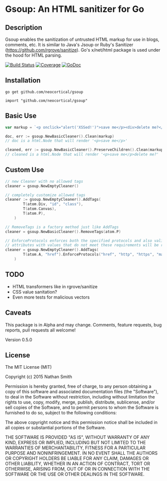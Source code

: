 # Gsoup: An HTML sanitizer for Go

## Description

Gsoup enables the sanitization of untrusted HTML markup for use in blogs, comments, etc. It is similar to Java's Jsoup or Ruby's Sanitizer (https://github.com/rgrove/sanitize). Go's x/net/html package is used under the hood for HTML parsing.

[![Build Status](https://travis-ci.org/neocortical/gsoup.svg?branch=master)](https://travis-ci.org/neocortical/gsoup) [![Coverage](http://gocover.io/_badge/github.com/neocortical/gsoup)](http://gocover.io/github.com/neocortical/gsoup) [![GoDoc](https://godoc.org/github.com/neocortical/gsoup?status.svg)](https://godoc.org/github.com/neocortical/gsoup)

## Installation

`go get github.com/neocortical/gsoup`

`import "github.com/neocortical/gsoup"`

## Basic Use

```go
var markup = `<p onclick="alert('XSSed!')">save me</p><div>delete me?</div>`

doc, err := gsoup.NewBasicCleaner().Clean(markup)
// doc is a html.Node that will render '<p>save me</p>'

cleaned, err := gsoup.NewBasicCleaner().PreserveChildren().Clean(markup)
// cleaned is a html.Node that will render '<p>save me</p>delete me?'

```
## Custom Use

```go
// new Cleaner with no allowed tags
cleaner = gsoup.NewEmptyCleaner()

// completely customize allowed tags
cleaner := gsoup.NewEmptyCleaner().AddTags(
		T(atom.Div, "id", "class"),
		T(atom.Canvas),
		T(atom.P),
	)

// RemoveTags is a factory method just like AddTags
cleaner = gsoup.NewBasicCleaner().RemoveTags(atom.P)

// EnforceProtocols enforces both the specified protocols and also valid URLs
// attributes with values that do not meet these requirements will be removed
cleaner = gsoup.NewEmptyCleaner().AddTags(
		T(atom.A, "href").EnforceProtocols("href", "http", "https", "mailto"),
	)

```

## TODO

* HTML transformers like in rgrove/sanitize
* CSS value sanitation?
* Even more tests for malicious vectors

## Caveats

This package is in Alpha and may change. Comments, feature requests, bug reports, pull requests all welcome!

Version 0.5.0

## License

The MIT License (MIT)

Copyright (c) 2015 Nathan Smith

Permission is hereby granted, free of charge, to any person obtaining a copy
of this software and associated documentation files (the "Software"), to deal
in the Software without restriction, including without limitation the rights
to use, copy, modify, merge, publish, distribute, sublicense, and/or sell
copies of the Software, and to permit persons to whom the Software is
furnished to do so, subject to the following conditions:

The above copyright notice and this permission notice shall be included in all
copies or substantial portions of the Software.

THE SOFTWARE IS PROVIDED "AS IS", WITHOUT WARRANTY OF ANY KIND, EXPRESS OR
IMPLIED, INCLUDING BUT NOT LIMITED TO THE WARRANTIES OF MERCHANTABILITY,
FITNESS FOR A PARTICULAR PURPOSE AND NONINFRINGEMENT. IN NO EVENT SHALL THE
AUTHORS OR COPYRIGHT HOLDERS BE LIABLE FOR ANY CLAIM, DAMAGES OR OTHER
LIABILITY, WHETHER IN AN ACTION OF CONTRACT, TORT OR OTHERWISE, ARISING FROM,
OUT OF OR IN CONNECTION WITH THE SOFTWARE OR THE USE OR OTHER DEALINGS IN THE
SOFTWARE.
